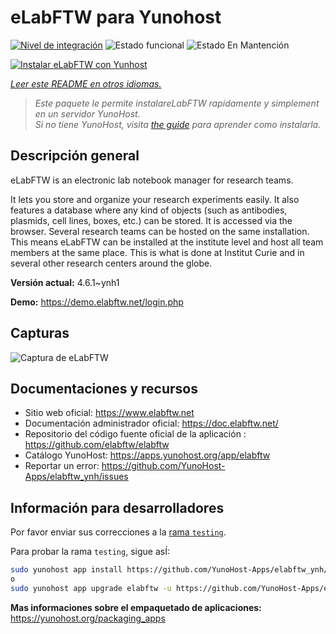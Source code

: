 <!--
Este archivo README esta generado automaticamente<https://github.com/YunoHost/apps/tree/master/tools/readme_generator>
No se debe editar a mano.
-->

# eLabFTW para Yunohost

[![Nivel de integración](https://apps.yunohost.org/badge/integration/elabftw)](https://ci-apps.yunohost.org/ci/apps/elabftw/)
![Estado funcional](https://apps.yunohost.org/badge/state/elabftw)
![Estado En Mantención](https://apps.yunohost.org/badge/maintained/elabftw)

[![Instalar eLabFTW con Yunhost](https://install-app.yunohost.org/install-with-yunohost.svg)](https://install-app.yunohost.org/?app=elabftw)

*[Leer este README en otros idiomas.](./ALL_README.md)*

> *Este paquete le permite instalareLabFTW rapidamente y simplement en un servidor YunoHost.*  
> *Si no tiene YunoHost, visita [the guide](https://yunohost.org/install) para aprender como instalarla.*

## Descripción general

eLabFTW is an electronic lab notebook manager for research teams.

It lets you store and organize your research experiments easily. It also features a database where any kind of objects (such as antibodies, plasmids, cell lines, boxes, etc.) can be stored. It is accessed via the browser. Several research teams can be hosted on the same installation. This means eLabFTW can be installed at the institute level and host all team members at the same place. This is what is done at Institut Curie and in several other research centers around the globe.

**Versión actual:** 4.6.1~ynh1

**Demo:** <https://demo.elabftw.net/login.php>

## Capturas

![Captura de eLabFTW](./doc/screenshots/screen-1.jpg)

## Documentaciones y recursos

- Sitio web oficial: <https://www.elabftw.net>
- Documentación administrador oficial: <https://doc.elabftw.net/>
- Repositorio del código fuente oficial de la aplicación : <https://github.com/elabftw/elabftw>
- Catálogo YunoHost: <https://apps.yunohost.org/app/elabftw>
- Reportar un error: <https://github.com/YunoHost-Apps/elabftw_ynh/issues>

## Información para desarrolladores

Por favor enviar sus correcciones a la [rama `testing`](https://github.com/YunoHost-Apps/elabftw_ynh/tree/testing).

Para probar la rama `testing`, sigue asÍ:

```bash
sudo yunohost app install https://github.com/YunoHost-Apps/elabftw_ynh/tree/testing --debug
o
sudo yunohost app upgrade elabftw -u https://github.com/YunoHost-Apps/elabftw_ynh/tree/testing --debug
```

**Mas informaciones sobre el empaquetado de aplicaciones:** <https://yunohost.org/packaging_apps>
